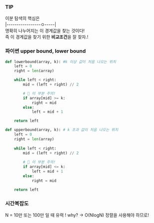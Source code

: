 ### TIP
이분 탐색의 핵심은     
|-----------------ㅇ-----|      
명확히 나누어지는 이 경계값을 찾는 것이다!   
즉 이 경계값을 찾기 위한 **비교조건**을 잘 찾자.!   

### 파이썬 upper bound, lower bound
```python
def lowerbound(array, k): #k 이상 값이 처음 나오는 위치
    left = 0
    right = len(array)

    while left < right:
        mid = (left + right) // 2

		# 📢 이 부분 주의!
        if array[mid] >= k:
            right = mid
        else:
            left = mid + 1

    return left
```

```python
def upperbound(array, k): # k 초과 값이 처음 나오는 위치
    left = 0
    right = len(array)
    
    while left < right:
        mid = (left + right) // 2
		
        # 📢 이 부분 주의!
        if array[mid] <= k:
            left = mid + 1
        else:
            right = mid

    return left  
```

### 시간복잡도
N = 10만 또는 100만 일 때 유력 !
why? -> O(NlogN) 정렬을 사용해야 하므로!